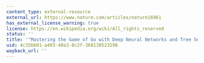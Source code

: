 ```yaml
---
content_type: external-resource
external_url: https://www.nature.com/articles/nature16961
has_external_license_warning: true
license: https://en.wikipedia.org/wiki/All_rights_reserved
status: ''
title: '"Mastering the Game of Go with Deep Neural Networks and Tree Search."'
uid: 4c35bb01-a493-40a3-8c2f-368138523298
wayback_url: ''
---
```

